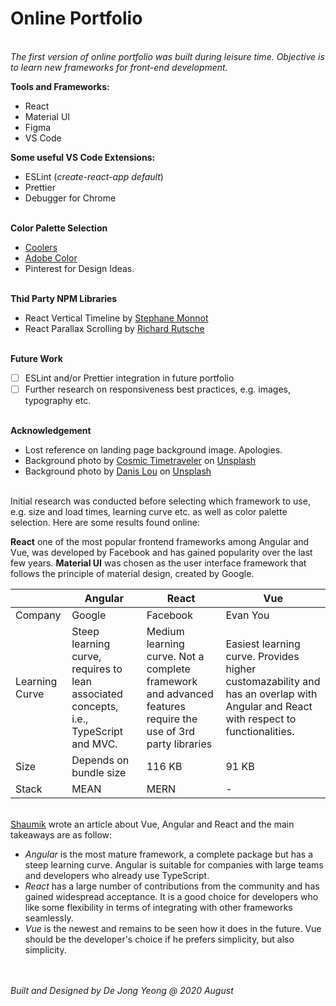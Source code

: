 # Online Portfolio

\
_The first version of online portfolio was built during leisure time. Objective is to learn new frameworks for front-end development._

**Tools and Frameworks:**

- React
- Material UI
- Figma
- VS Code

**Some useful VS Code Extensions:**

- ESLint (_create-react-app default_)
- Prettier
- Debugger for Chrome

\
**Color Palette Selection**

- [Coolers](https://coolors.co/)
- [Adobe Color](https://color.adobe.com/)
- Pinterest for Design Ideas.

\
**Thid Party NPM Libraries**

- React Vertical Timeline by [Stephane Monnot](https://github.com/stephane-monnot/react-vertical-timeline)
- React Parallax Scrolling by [Richard Rutsche](https://github.com/rrutsche/react-parallax)

\
**Future Work**

- [ ] ESLint and/or Prettier integration in future portfolio
- [ ] Further research on responsiveness best practices, e.g. images, typography etc.

\
**Acknowledgement**

- Lost reference on landing page background image. Apologies.
- Background photo by [Cosmic Timetraveler](https://unsplash.com/@cosmictimetraveler?utm_source=unsplash&utm_medium=referral&utm_content=creditCopyText) on [Unsplash](https://unsplash.com/s/photos/road?utm_source=unsplash&utm_medium=referral&utm_content=creditCopyText)
- Background photo by [Danis Lou](https://unsplash.com/@danislou?utm_source=unsplash&utm_medium=referral&utm_content=creditCopyText) on [Unsplash](https://unsplash.com/s/photos/road?utm_source=unsplash&utm_medium=referral&utm_content=creditCopyText)

\
Initial research was conducted before selecting which framework to use, e.g. size and load times, learning curve etc. as well as color palette selection. Here are some results found online:

**React** one of the most popular frontend frameworks among Angular and Vue, was developed by Facebook and has gained popularity over the last few years. **Material UI** was chosen as the user interface framework that follows the principle of material design, created by Google.

|                | Angular                                                                               | React                                                                                                        | Vue                                                                                                                                |
| -------------- | ------------------------------------------------------------------------------------- | ------------------------------------------------------------------------------------------------------------ | ---------------------------------------------------------------------------------------------------------------------------------- |
| Company        | Google                                                                                | Facebook                                                                                                     | Evan You                                                                                                                           |
| Learning Curve | Steep learning curve, requires to lean associated concepts, i.e., TypeScript and MVC. | Medium learning curve. Not a complete framework and advanced features require the use of 3rd party libraries | Easiest learning curve. Provides higher customazability and has an overlap with Angular and React with respect to functionalities. |
| Size           | Depends on bundle size                                                                | 116 KB                                                                                                       | 91 KB                                                                                                                              |
| Stack          | MEAN                                                                                  | MERN                                                                                                         | -                                                                                                                                  |

\
[Shaumik](https://www.codeinwp.com/blog/angular-vs-vue-vs-react/) wrote an article about Vue, Angular and React and the main takeaways are as follow:

- _Angular_ is the most mature framework, a complete package but has a steep learning curve. Angular is suitable for companies with large teams and developers who already use TypeScript.
- _React_ has a large number of contributions from the community and has gained widespread acceptance. It is a good choice for developers who like some flexibility in terms of integrating with other frameworks seamlessly.
- _Vue_ is the newest and remains to be seen how it does in the future. Vue should be the developer's choice if he prefers simplicity, but also simplicity.

\
\
_Built and Designed by De Jong Yeong @ 2020 August_
